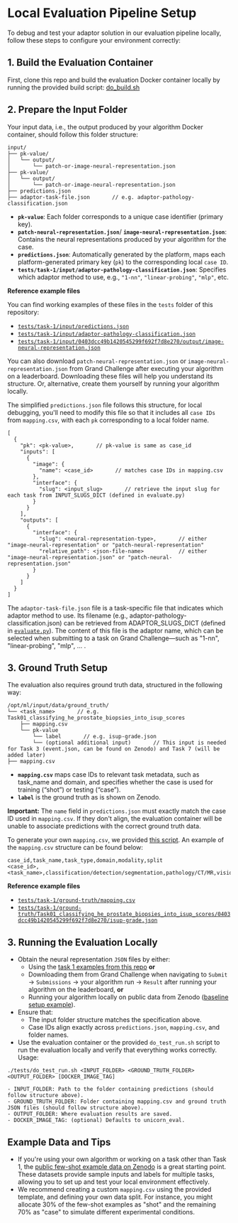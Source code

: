 # Local Evaluation Pipeline Setup
To debug and test your adaptor solution in our evaluation pipeline locally, follow these steps to configure your environment correctly:

## 1. Build the Evaluation Container
First, clone this repo and build the evaluation Docker container locally by running the provided build script:
[do\_build.sh](https://github.com/DIAGNijmegen/unicorn_eval/blob/add-local-debugging/tests/do_build.sh)

## 2. Prepare the Input Folder
Your input data, i.e., the output produced by your algorithm Docker container, should follow this folder structure:

```
input/
├── pk-value/
│   └── output/
│       └── patch-or-image-neural-representation.json
├── pk-value/
│   └── output/
│       └── patch-or-image-neural-representation.json
├── predictions.json
├── adaptor-task-file.json       // e.g. adaptor-pathology-classification.json
```
* **`pk-value`**: Each folder corresponds to a unique case identifier (primary key).
* **`patch-neural-representation.json`**/ **`image-neural-representation.json`**: Contains the neural representations produced by your algorithm for the case.
* **`predictions.json`**: Automatically generated by the platform, maps each platform-generated primary key (`pk`) to the corresponding local `case ID`.
* **`tests/task-1/input/adaptor-pathology-classification.json`**: Specifies which adaptor method to use, e.g., `"1-nn"`, `"linear-probing"`, `"mlp"`, etc.

**Reference example files**

You can find working examples of these files in the `tests` folder of this repository:
* [`tests/task-1/input/predictions.json`](task-1/input/predictions.json)
* [`tests/task-1/input/adaptor-pathology-classification.json`](task-1/input/adaptor-pathology-classification.json)
* [`tests/task-1/input/0403dcc49b1420545299f692f7d8e270/output/image-neural-representation.json`](task-1/input/0403dcc49b1420545299f692f7d8e270/output/image-neural-representation.json)

You can also download `patch-neural-representation.json` or `image-neural-representation.json` from Grand Challenge after executing your algorithm on a leaderboard. Downloading these files will help you understand its structure. Or, alternative, create them yourself by running your algorithm locally.

The simplified `predictions.json` file follows this structure, for local debugging, you'll need to modify this file so that it includes all `case IDs` from `mapping.csv`, with each `pk` corresponding to a local folder name.
```
[
  {
    "pk": <pk-value>,       // pk-value is same as case_id
    "inputs": [
      {
        "image": {
          "name": <case_id>       // matches case IDs in mapping.csv
        },
        "interface": {
          "slug": <input_slug>       // retrieve the input slug for each task from INPUT_SLUGS_DICT (defined in evaluate.py)
        }
      }
    ],
    "outputs": [
      {
        "interface": {
          "slug": <neural-representation-type>,       // either "image-neural-representation" or "patch-neural-representation"
          "relative_path": <json-file-name>           // either "image-neural-representation.json" or "patch-neural-representation.json"
        }
      }
    ]
  }
]
```

The `adaptor-task-file.json` file is a task-specific file that indicates which adaptor method to use. Its filename (e.g., adaptor-pathology-classification.json) can be retrieved from ADAPTOR_SLUGS_DICT (defined in [`evaluate.py`](../src/unicorn_eval/evaluate.py)). The content of this file is the adaptor name, which can be selected when submitting to a task on Grand Challenge—such as "1-nn", "linear-probing", "mlp", ... .

## 3. Ground Truth Setup
The evaluation also requires ground truth data, structured in the following way:

``` 
/opt/ml/input/data/ground_truth/
└── <task_name>       // e.g. Task01_classifying_he_prostate_biopsies_into_isup_scores
    ├── mapping.csv
    └── pk-value
        └── label       // e.g. isup-grade.json 
        └── (optional additional input)       // This input is needed for Task 3 (event.json, can be found on Zenodo) and Task 7 (will be added later)
├── mapping.csv
```
* **`mapping.csv`** maps case IDs to relevant task metadata, such as task_name and domain, and specifies whether the case is used for training (“shot”) or testing (“case”).
* **`label`** is the ground truth as is shown on Zenodo.

**Important:** The `name` field in `predictions.json` must exactly match the case ID used in `mapping.csv`. If they don't align, the evaluation container will be unable to associate predictions with the correct ground truth data.

To generate your own `mapping.csv`, we provided [this script](generate_mapping.py). An example of the `mapping.csv` structure can be found below:
```
case_id,task_name,task_type,domain,modality,split
<case_id>,<task_name>,classification/detection/segmentation,pathology/CT/MR,vision,shot/case
```

**Reference example files**
* [`tests/task-1/ground-truth/mapping.csv`](task-1/ground-truth/mapping.csv)
* [`tests/task-1/ground-truth/Task01_classifying_he_prostate_biopsies_into_isup_scores/0403dcc49b1420545299f692f7d8e270/isup-grade.json`](task-1/ground-truth/Task01_classifying_he_prostate_biopsies_into_isup_scores/0403dcc49b1420545299f692f7d8e270/isup-grade.json)


## 3. Running the Evaluation Locally
- Obtain the neural representation `JSON` files by either:
  - Using the [task 1 examples from this repo](task-1/input)  **or**
  - Downloading them from Grand Challenge when navigating to `Submit` -> `Submissions` -> your algorithm run -> `Result` after running your algorithm on the leaderboard, **or**
  - Running your algorithm locally on public data from Zenodo ([baseline setup example](https://github.com/DIAGNijmegen/unicorn_baseline/blob/main/setup-docker.md)).
- Ensure that:
  - The input folder structure matches the specification above.
  - Case IDs align exactly across `predictions.json`, `mapping.csv`, and folder names.
- Use the evaluation container or the provided ``do_test_run.sh`` script to run the evaluation locally and verify that everything works correctly. Usage:
```
./tests/do_test_run.sh <INPUT_FOLDER> <GROUND_TRUTH_FOLDER> <OUTPUT_FOLDER> [DOCKER_IMAGE_TAG]
```

    - INPUT_FOLDER: Path to the folder containing predictions (should follow structure above).
    - GROUND_TRUTH_FOLDER: Folder containing mapping.csv and ground truth JSON files (should follow structure above).
    - OUTPUT_FOLDER: Where evaluation results are saved.
    - DOCKER_IMAGE_TAG: (optional) Defaults to unicorn_eval.

## Example Data and Tips
- If you're using your own algorithm or working on a task other than Task 1, the [public few-shot example data on Zenodo](https://doi.org/10.5281/zenodo.14832502) is a great starting point. These datasets provide sample inputs and labels for multiple tasks, allowing you to set up and test your local environment effectively.
- We recommend creating a custom `mapping.csv` using the provided template, and defining your own data split. For instance, you might allocate 30% of the few-shot examples as "shot" and the remaining 70% as "case" to simulate different experimental conditions.
